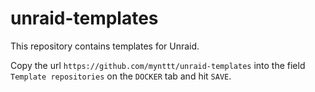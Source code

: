 # unraid-templates


This repository contains templates for Unraid.

Copy the url `https://github.com/mynttt/unraid-templates` into the field `Template repositories` on the `DOCKER` tab and hit `SAVE`.
